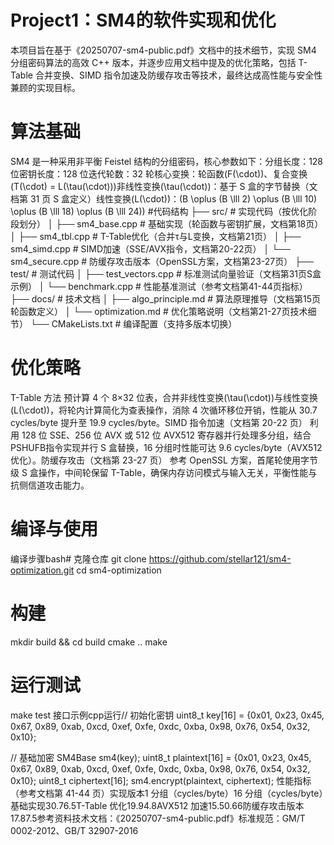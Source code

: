 # Project1：SM4的软件实现和优化
本项目旨在基于《20250707-sm4-public.pdf》文档中的技术细节，实现 SM4 分组密码算法的高效 C++ 版本，并逐步应用文档中提及的优化策略，包括 T-Table 合并变换、SIMD 指令加速及防缓存攻击等技术，最终达成高性能与安全性兼顾的实现目标。
# 算法基础
SM4 是一种采用非平衡 Feistel 结构的分组密码，核心参数如下：分组长度：128 位密钥长度：128 位迭代轮数：32 轮核心变换：轮函数\(F(\cdot)\)、复合变换\(T(\cdot) = L(\tau(\cdot))\)非线性变换\(\tau(\cdot)\)：基于 S 盒的字节替换（文档第 31 页 S 盒定义）线性变换\(L(\cdot)\)：\(B \oplus (B \lll 2) \oplus (B \lll 10) \oplus (B \lll 18) \oplus (B \lll 24)\)
#代码结构
├── src/                # 实现代码（按优化阶段划分）
│   ├── sm4_base.cpp    # 基础实现（轮函数与密钥扩展，文档第18页）
│   ├── sm4_tbl.cpp     # T-Table优化（合并τ与L变换，文档第21页）
│   ├── sm4_simd.cpp    # SIMD加速（SSE/AVX指令，文档第20-22页）
│   └── sm4_secure.cpp  # 防缓存攻击版本（OpenSSL方案，文档第23-27页）
├── test/               # 测试代码
│   ├── test_vectors.cpp # 标准测试向量验证（文档第31页S盒示例）
│   └── benchmark.cpp    # 性能基准测试（参考文档第41-44页指标）
├── docs/               # 技术文档
│   ├── algo_principle.md  # 算法原理推导（文档第15页轮函数定义）
│   └── optimization.md    # 优化策略说明（文档第21-27页技术细节）
└── CMakeLists.txt      # 编译配置（支持多版本切换）
# 优化策略
T-Table 方法
预计算 4 个 8×32 位表，合并非线性变换\(\tau(\cdot)\)与线性变换\(L(\cdot)\)，将轮内计算简化为查表操作，消除 4 次循环移位开销，性能从 30.7 cycles/byte 提升至 19.9 cycles/byte。SIMD 指令加速（文档第 20-22 页）
利用 128 位 SSE、256 位 AVX 或 512 位 AVX512 寄存器并行处理多分组，结合PSHUFB指令实现并行 S 盒替换，16 分组时性能可达 9.6 cycles/byte（AVX512 优化）。防缓存攻击（文档第 23-27 页）
参考 OpenSSL 方案，首尾轮使用字节级 S 盒操作，中间轮保留 T-Table，确保内存访问模式与输入无关，平衡性能与抗侧信道攻击能力。
# 编译与使用
编译步骤bash# 克隆仓库
git clone https://github.com/stellar121/sm4-optimization.git
cd sm4-optimization

# 构建
mkdir build && cd build
cmake ..
make

# 运行测试
make test
接口示例cpp运行// 初始化密钥
uint8_t key[16] = {0x01, 0x23, 0x45, 0x67, 0x89, 0xab, 0xcd, 0xef, 
                   0xfe, 0xdc, 0xba, 0x98, 0x76, 0x54, 0x32, 0x10};

// 基础加密
SM4Base sm4(key);
uint8_t plaintext[16] = {0x01, 0x23, 0x45, 0x67, 0x89, 0xab, 0xcd, 0xef,
                         0xfe, 0xdc, 0xba, 0x98, 0x76, 0x54, 0x32, 0x10};
uint8_t ciphertext[16];
sm4.encrypt(plaintext, ciphertext);
性能指标（参考文档第 41-44 页）实现版本1 分组（cycles/byte）16 分组（cycles/byte）基础实现30.76.5T-Table 优化19.94.8AVX512 加速15.50.66防缓存攻击版本17.87.5参考资料技术文档：《20250707-sm4-public.pdf》标准规范：GM/T 0002-2012、GB/T 32907-2016
